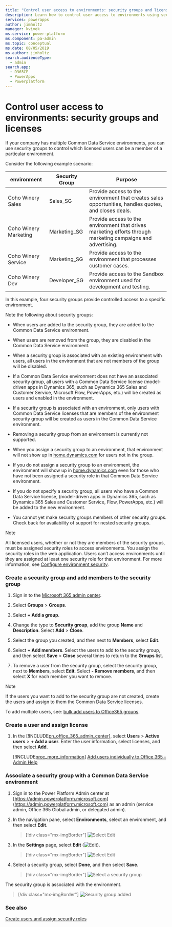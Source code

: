 ```yaml
---
title: "Control user access to environments: security groups and licenses | Microsoft Docs"
description: Learn how to control user access to environments using security groups and licenses
services: powerapps
author: jimholtz
manager: kvivek
ms.service: power-platform
ms.component: pa-admin
ms.topic: conceptual
ms.date: 08/05/2019
ms.author: jimholtz
search.audienceType: 
  - admin
search.app: 
  - D365CE
  - PowerApps
  - Powerplatform
---
```

# Control user access to environments: security groups and licenses

If your company has multiple Common Data Service environments, you can use security groups to control which licensed users can be a member of a particular environment.  
  
Consider the following example scenario:  
  
|environment|Security Group|Purpose|  
|--------------|--------------------|-------------|  
|Coho Winery Sales|Sales_SG| Provide access to the environment that creates sales opportunities, handles quotes, and closes deals.|  
|Coho Winery Marketing|Marketing_SG|Provide access to the environment that drives marketing efforts through marketing campaigns and advertising.|  
|Coho Winery Service|Marketing_SG|Provide access to the environment that processes customer cases.|  
|Coho Winery Dev|Developer_SG|Provide access to the Sandbox environment used for development and testing.|  
  
In this example, four security groups provide controlled access to a specific environment.  
  
 Note the following about security groups:  
  
- When users are added to the security group, they are added to the Common Data Service environment.  
  
- When users are removed from the group, they are disabled in the Common Data Service environment.  
  
- When a security group is associated with an existing environment with users, all users in the environment that are not members of the group will be disabled.  
  
- If a Common Data Service environment does not have an associated security group, all users with a Common Data Service license (model-driven apps in Dynamics 365, such as Dynamics 365 Sales and Customer Service, Microsoft Flow, PowerApps, etc.) will be created as users and enabled in the environment.  
  
- If a security group is associated with an environment, only users with Common Data Service licenses that are members of the environment security group will be created as users in the Common Data Service environment.  
  
<!-- When you remove a security group that is associated with a Common Data Service environment, either by editing the environment and removing the security group or by deleting the security group, Common Data Service licensed users who were members of the security group will have the same access to Dynamics 365 apps.  -->

- Removing a security group from an environment is currently not supported.
  
- When you assign a security group to an environment, that environment will not show up in [home.dynamics.com](https://home.dynamics.com) for users not in the group.  
  
- If you do not assign a security group to an environment, the environment will show up in [home.dynamics.com](https://home.dynamics.com) even for those who have not been assigned a security role in that Common Data Service environment.  

- If you do not specify a security group, all users who have a Common Data Service license, (model-driven apps in Dynamics 365, such as Dynamics 365 Sales and Customer Service, Flow, PowerApps, etc.) will be added to the new environment.
  
- You cannot yet make security groups members of other security groups. Check back for availability of support for nested security groups.

> [!NOTE]
> All licensed users, whether or not they are members of the security groups, must be assigned security roles to access environments. You assign the security roles in the web application. Users can’t access environments until they are assigned at least one security role for that environment. For more information, see [Configure environment security](database-security.md).
  
### Create a security group and add members to the security group  

1.  Sign in to the [Microsoft 365 admin center](https://admin.microsoft.com).  
  
2.  Select **Groups** > **Groups**.  
  
3.  Select **+ Add a group**.  
  
4.  Change the type to **Security group**, add the group **Name** and **Description**. Select **Add** > **Close**.  
  
5.  Select the group you created, and then next to **Members**, select **Edit**.  
  
6.  Select **+ Add members**. Select the users to add to the security group, and then select **Save** > **Close** several times to return to the **Groups** list.  
  
7.  To remove a user from the security group, select the security group, next to **Members**, select **Edit**. Select **- Remove members**, and then select **X** for each member you want to remove.  
  
> [!NOTE]
> If the users you want to add to the security group are not created, create the users and assign to them the Common Data Service licenses.  
> 
> To add multiple users, see: [bulk add users to Office365 groups](http://go.microsoft.com/fwlink/p/?LinkID=615203).  
  
### Create a user and assign license  
  
1. In the [!INCLUDE[pn_office_365_admin_center](../includes/pn-office-365-admin-center.md)], select **Users** > **Active users** > **+ Add a user**. Enter the user information, select licenses, and then select **Add**.  
  
   [!INCLUDE[proc_more_information](../includes/proc-more-information.md)] [Add users individually to Office 365 - Admin Help](http://go.microsoft.com/fwlink/p/?LinkID=615205)  
  
### Associate a security group with a Common Data Service environment  
  
1. Sign in to the Power Platform Admin center at [https://admin.powerplatform.microsoft.com](https://admin.powerplatform.microsoft.com) as an admin (service admin, Office 365 Global admin, or delegated admin).
  
2. In the navigation pane, select **Environments**, select an environment, and then select **Edit**.  
  
   > [!div class="mx-imgBorder"] 
   > ![Select Edit](media/edit-environment.png "Select Edit")

3. In the **Settings** page, select **Edit** (![Edit](media/edit-button.png)).
  
   > [!div class="mx-imgBorder"] 
   > ![Select Edit](media/edit-security-group.png "Select Edit")

4. Select a security group, select **Done**, and then select **Save**.

   > [!div class="mx-imgBorder"] 
   > ![Select a security group](media/edit-security-group-select.png "Select a security group")

The security group is associated with the environment.

   > [!div class="mx-imgBorder"] 
   > ![Security group added](media/security-group-added.png "Security group added")

### See also
[Create users and assign security roles](create-users-assign-online-security-roles.md)
